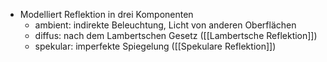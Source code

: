 - Modelliert Reflektion in drei Komponenten
	- ambient: indirekte Beleuchtung, Licht von anderen Oberflächen
	- diffus: nach dem Lambertschen Gesetz ([[Lambertsche Reflektion]])
	- spekular: imperfekte Spiegelung ([[Spekulare Reflektion]])